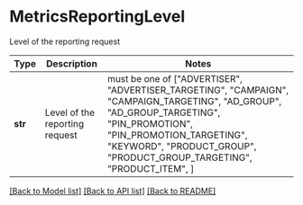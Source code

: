 # MetricsReportingLevel

Level of the reporting request

Type | Description | Notes
------------- | ------------- | -------------
**str** | Level of the reporting request |  must be one of ["ADVERTISER", "ADVERTISER_TARGETING", "CAMPAIGN", "CAMPAIGN_TARGETING", "AD_GROUP", "AD_GROUP_TARGETING", "PIN_PROMOTION", "PIN_PROMOTION_TARGETING", "KEYWORD", "PRODUCT_GROUP", "PRODUCT_GROUP_TARGETING", "PRODUCT_ITEM", ]

[[Back to Model list]](../README.md#documentation-for-models) [[Back to API list]](../README.md#documentation-for-api-endpoints) [[Back to README]](../README.md)

